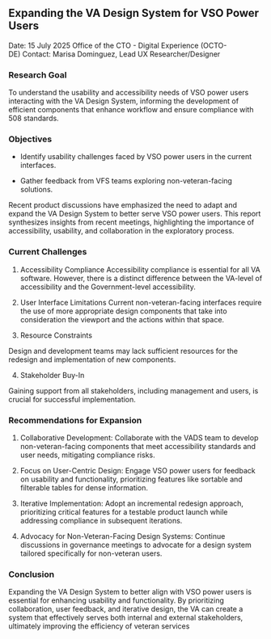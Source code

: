 ## Expanding the VA Design System for VSO Power Users 

Date: 15 July 2025 Office of the CTO - Digital Experience (OCTO-DE) Contact: Marisa Dominguez, Lead UX Researcher/Designer 

### Research Goal 

To understand the usability and accessibility needs of VSO power users interacting with the VA Design System, informing the development of efficient components that enhance workflow and ensure compliance with 508 standards. 

### Objectives 

*   Identify usability challenges faced by VSO power users in the current interfaces. 
    
*   Gather feedback from VFS teams exploring non-veteran-facing solutions. 
    

Recent product discussions have emphasized the need to adapt and expand the VA Design System to better serve VSO power users. This report synthesizes insights from recent meetings, highlighting the importance of accessibility, usability, and collaboration in the exploratory process. 

### Current Challenges 

1.  Accessibility Compliance Accessibility compliance is essential for all VA software. However, there is a distinct difference between the VA\-level of accessibility and the Government\-level accessibility.  
    
2.  User Interface Limitations Current non-veteran-facing interfaces require the use of more appropriate design components that take into consideration the viewport and the actions within that space. 

3.  Resource Constraints     

Design and development teams may lack sufficient resources for the redesign and implementation of new components. 

4.  Stakeholder Buy-In 

Gaining support from all stakeholders, including management and users, is crucial for successful implementation. 

### Recommendations for Expansion 

1.  Collaborative Development: Collaborate with the VADS team to develop non-veteran-facing components that meet accessibility standards and user needs, mitigating compliance risks. 

2.  Focus on User-Centric Design: Engage VSO power users for feedback on usability and functionality, prioritizing features like sortable and filterable tables for dense information. 

3.  Iterative Implementation: Adopt an incremental redesign approach, prioritizing critical features for a testable product launch while addressing compliance in subsequent iterations. 

4.  Advocacy for Non-Veteran-Facing Design Systems: Continue discussions in governance meetings to advocate for a design system tailored specifically for non-veteran users. 
    

### Conclusion 

Expanding the VA Design System to better align with VSO power users is essential for enhancing usability and functionality. By prioritizing collaboration, user feedback, and iterative design, the VA can create a system that effectively serves both internal and external stakeholders, ultimately improving the efficiency of veteran services
